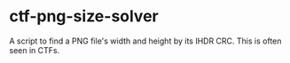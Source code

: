 # ctf-png-size-solver
A script to find a PNG file's width and height by its IHDR CRC. This is often seen in CTFs.
